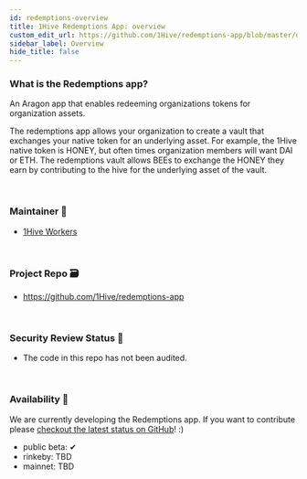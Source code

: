 ```yaml
---
id: redemptions-overview
title: 1Hive Redemptions App: overview
custom_edit_url: https://github.com/1Hive/redemptions-app/blob/master/docs/overview.md
sidebar_label: Overview
hide_title: false
---
```

<!-- This file is generated by /website/scripts/sync-util.js - changes will be overwritten! -->

### What is the Redemptions app?

An Aragon app that enables redeeming organizations tokens for organization assets.

The redemptions app allows your organization to create a vault that exchanges your native token for an underlying asset. For example, the 1Hive native token is HONEY, but often times organization members will want DAI or ETH. The redemptions vault allows BEEs to exchange the HONEY they earn by contributing to the hive for the underlying asset of the vault.

<br>

### Maintainer 🚧
- [1Hive Workers](https://1hive.org/docs/contribute/projects-tasks.html#expectations-of-workers)

<br>

### Project Repo 🗃️
- https://github.com/1Hive/redemptions-app

<br>

### Security Review Status 🚨
- The code in this repo has not been audited.

<br>

### Availability 🐲
We are currently developing the Redemptions app. If you want to contribute please [checkout the latest status on GitHub](https://github.com/1Hive/redemptions)! :)
- public beta: ✔
- rinkeby: TBD
- mainnet: TBD

<br>
